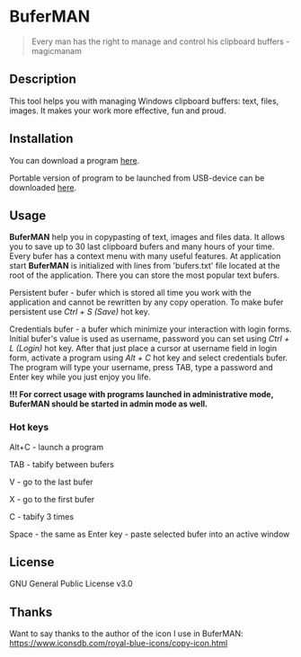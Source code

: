 # BuferMAN
> Every man has the right to manage and control his clipboard buffers - magicmanam

## Description
This tool helps you with managing Windows clipboard buffers: text, files, images. It makes your work more effective, fun and proud.

## Installation
You can download a program [here](http://bufer.somee.com/install/BuferMAN.application).

Portable version of program to be launched from USB-device can be downloaded [here](https://rink.hockeyapp.net/manage/apps/693832).

## Usage
**BuferMAN** help you in copypasting of text, images and files data. It allows you to save up to 30 last clipboard bufers and many hours of your time. Every bufer has a context menu with many useful features. At application start **BuferMAN** is initialized with lines from 'bufers.txt' file located at the root of the application. There you can store the most popular text bufers.

Persistent bufer - bufer which is stored all time you work with the application and cannot be rewritten by any copy operation. To make bufer persistent use *Ctrl + S (Save)* hot key.

Credentials bufer - a bufer which minimize your interaction with login forms. Initial bufer's value is used as username, password you can set using *Ctrl + L (Login)* hot key. After that just place a cursor at username field in login form, activate a program using *Alt + C* hot key and select credentials bufer. The program will type your username, press TAB, type a password and Enter key while you just enjoy you life. 


**!!! For correct usage with programs launched in administrative mode, BuferMAN should be started in admin mode as well.**

### Hot keys
Alt+C  - launch a program

TAB    - tabify between bufers

V      - go to the last bufer

X      - go to the first bufer

C      - tabify 3 times

Space  - the same as Enter key - paste selected bufer into an active window

## License
GNU General Public License v3.0

## Thanks
Want to say thanks to the author of the icon I use in BuferMAN:
https://www.iconsdb.com/royal-blue-icons/copy-icon.html 
